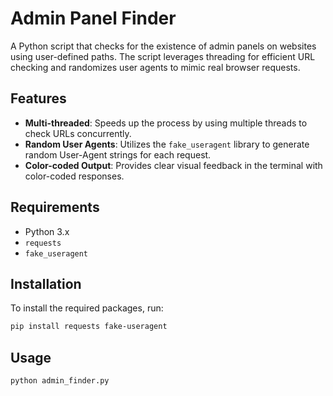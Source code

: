 # Admin Panel Finder

A Python script that checks for the existence of admin panels on websites using user-defined paths. The script leverages threading for efficient URL checking and randomizes user agents to mimic real browser requests.

## Features

- **Multi-threaded**: Speeds up the process by using multiple threads to check URLs concurrently.
- **Random User Agents**: Utilizes the `fake_useragent` library to generate random User-Agent strings for each request.
- **Color-coded Output**: Provides clear visual feedback in the terminal with color-coded responses.

## Requirements

- Python 3.x
- `requests`
- `fake_useragent`

## Installation

To install the required packages, run:

```bash
pip install requests fake-useragent
```

## Usage

```bash
python admin_finder.py
```